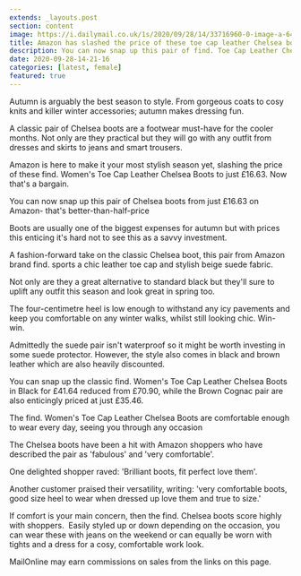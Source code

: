 ```yaml
---
extends: _layouts.post
section: content
image: https://i.dailymail.co.uk/1s/2020/09/28/14/33716960-0-image-a-64_1601298809647.jpg 
title: Amazon has slashed the price of these toe cap leather Chelsea boots to just £16.63 
description: You can now snap up this pair of find. Toe Cap Leather Chelsea Boots for just £16.63 on Amazon now- thats over 60 per cent off. 
date: 2020-09-28-14-21-16 
categories: [latest, female] 
featured: true 
--- 
```

Autumn is arguably the best season to style. From gorgeous coats to cosy knits and killer winter accessories; autumn makes dressing fun.

A classic pair of Chelsea boots are a footwear must-have for the cooler months. Not only are they practical but they will go with any outfit from dresses and skirts to jeans and smart trousers. 

Amazon is here to make it your most stylish season yet, slashing the price of these find. Women's Toe Cap Leather Chelsea Boots to just £16.63. Now that's a bargain.  

You can now snap up this pair of Chelsea boots from just £16.63 on Amazon- that's better-than-half-price 

Boots are usually one of the biggest expenses for autumn but with prices this enticing it's hard not to see this as a savvy investment. 

A fashion-forward take on the classic Chelsea boot, this pair from Amazon brand find. sports a chic leather toe cap and stylish beige suede fabric.

Not only are they a great alternative to standard black but they'll sure to uplift any outfit this season and look great in spring too.  

The four-centimetre heel is low enough to withstand any icy pavements and keep you comfortable on any winter walks, whilst still looking chic. Win-win. 

Admittedly the suede pair isn't waterproof so it might be worth investing in some suede protector. However, the style also comes in black and brown leather which are also heavily discounted. 

You can snap up the classic find. Women's Toe Cap Leather Chelsea Boots in Black for £41.64 reduced from £70.90, while the Brown Cognac pair are also enticingly priced at just £35.46.

The find. Women's Toe Cap Leather Chelsea Boots are comfortable enough to wear every day, seeing you through any occasion 

The Chelsea boots have been a hit with Amazon shoppers who have described the pair as 'fabulous' and 'very comfortable'. 

One delighted shopper raved: 'Brilliant boots, fit perfect love them'.

Another customer praised their versatility, writing: 'very comfortable boots, good size heel to wear when dressed up love them and true to size.'

If comfort is your main concern, then the find. Chelsea boots score highly with shoppers.  Easily styled up or down depending on the occasion, you can wear these with jeans on the weekend or can equally be worn with tights and a dress for a cosy, comfortable work look.

MailOnline may earn commissions on sales from the links on this page.       

